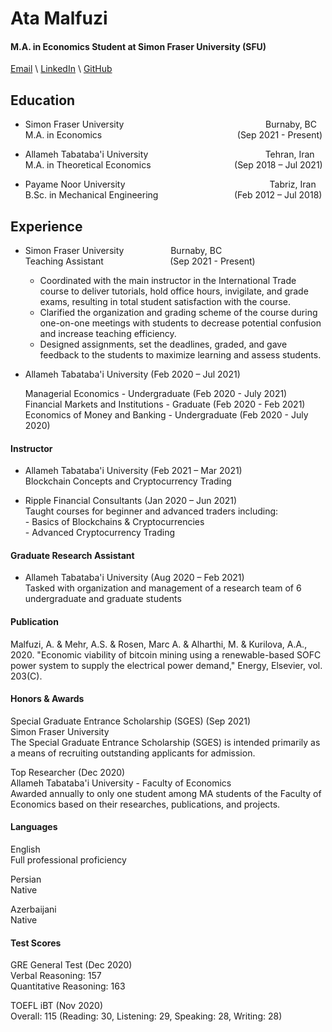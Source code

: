 # Ata Malfuzi
#### M.A. in Economics Student at Simon Fraser University (SFU)

[Email](ata_malfuzi@sfu.ca) \ [LinkedIn](https://www.linkedin.com/in/ata-malfuzi/) \ [GitHub](https://github.com/AtaMal)

## Education
- Simon Fraser University &emsp; &emsp; &emsp; &emsp; &emsp; &emsp; &emsp; &emsp; &emsp; &emsp; &nbsp; &nbsp; &nbsp; &nbsp; &nbsp; &nbsp;Burnaby, BC  
  M.A. in Economics &emsp; &emsp; &emsp; &emsp; &emsp; &emsp; &emsp; &emsp; &emsp; &nbsp; &nbsp; &nbsp; &nbsp; &nbsp; &nbsp; &nbsp;(Sep 2021 - Present) 

- Allameh Tabataba'i University &emsp; &emsp; &emsp; &emsp; &emsp; &emsp; &emsp; &emsp; &emsp; &emsp; &nbsp;Tehran, Iran  
  M.A. in Theoretical Economics &emsp; &emsp; &emsp; &emsp; &emsp; &emsp; &emsp; &nbsp;(Sep 2018 – Jul 2021)  

- Payame Noor University  &emsp; &emsp; &emsp; &emsp; &emsp; &emsp; &emsp; &emsp; &emsp; &emsp; &emsp; &emsp; &nbsp; &nbsp;Tabriz, Iran  
  B.Sc. in Mechanical Engineering &emsp; &emsp; &emsp; &emsp; &emsp; &emsp;&emsp;(Feb 2012 – Jul 2018)
  
## Experience

 - Simon Fraser University &nbsp;&nbsp;&nbsp;&nbsp;&nbsp;&nbsp;&nbsp;&nbsp;&nbsp;&nbsp;&nbsp;&nbsp;&nbsp;&nbsp;&nbsp;&nbsp;&nbsp;&nbsp;Burnaby, BC  
   Teaching Assistant &nbsp;&nbsp;&nbsp;&nbsp;&nbsp;&nbsp;&nbsp;&nbsp;&nbsp;&nbsp;&nbsp;&nbsp;&nbsp;&nbsp;&nbsp;&nbsp;&nbsp;&nbsp;&nbsp;&nbsp;&nbsp;&nbsp;&nbsp;&nbsp;&nbsp;&nbsp;(Sep 2021 - Present)   
   - Coordinated with the main instructor in the International Trade course to deliver tutorials, hold office hours, invigilate, and grade exams, resulting in total student satisfaction with the course. 
   - Clarified the organization and grading scheme of the course during one-on-one meetings with students to decrease potential confusion and increase teaching efficiency. 
   - Designed assignments, set the deadlines, graded, and gave feedback to the students to maximize learning and assess students. 

    
- Allameh Tabataba'i University (Feb 2020 – Jul 2021)

    Managerial Economics - Undergraduate (Feb 2020 - July 2021)  
    Financial Markets and Institutions - Graduate (Feb 2020 - Feb 2021)  
    Economics of Money and Banking - Undergraduate (Feb 2020 - July 2020) 


#### Instructor  
- Allameh Tabataba'i University (Feb 2021 – Mar 2021)  
    Blockchain Concepts and Cryptocurrency Trading

- Ripple Financial Consultants (Jan 2020 – Jun 2021)  
    Taught courses for beginner and advanced traders including:  
      - Basics of Blockchains & Cryptocurrencies  
      - Advanced Cryptocurrency Trading   

#### Graduate Research Assistant  
- Allameh Tabataba'i University (Aug 2020 – Feb 2021)  
    Tasked with organization and management of a research team of 6 undergraduate and graduate students

#### Publication
   Malfuzi, A. & Mehr, A.S. & Rosen, Marc A. & Alharthi, M. & Kurilova, A.A., 2020. "Economic viability of bitcoin mining using a renewable-based SOFC power system to supply the electrical power demand," Energy, Elsevier, vol. 203(C).


#### Honors & Awards

Special Graduate Entrance Scholarship (SGES) (Sep 2021)  
Simon Fraser University  
The Special Graduate Entrance Scholarship (SGES) is intended primarily as a means of recruiting outstanding applicants for admission.

Top Researcher (Dec 2020)  
Allameh Tabataba'i University - Faculty of Economics  
Awarded annually to only one student among MA students of the Faculty of Economics based on their researches, publications, and projects.

#### Languages

English  
Full professional proficiency

Persian  
Native

Azerbaijani  
Native

#### Test Scores

GRE General Test (Dec 2020)  
Verbal Reasoning: 157  
Quantitative Reasoning: 163  

TOEFL iBT (Nov 2020)  
Overall: 115 (Reading: 30, Listening: 29, Speaking: 28, Writing: 28)

